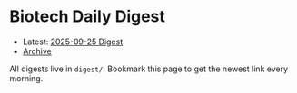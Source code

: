 # Biotech Daily Digest

- Latest: [2025-09-25 Digest](digest/2025-09-25.md)
- [Archive](archive.md)

All digests live in `digest/`. Bookmark this page to get the newest link every morning.
